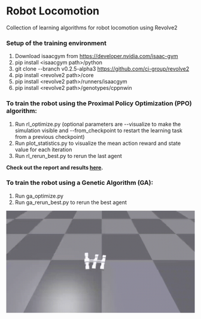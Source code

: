 # Robot Locomotion
Collection of learning algorithms for robot locomotion using Revolve2

### Setup of the training environment

1. Download isaacgym from https://developer.nvidia.com/isaac-gym
2. pip install \<isaacgym path\>/python
3. git clone --branch v0.2.5-alpha3 https://github.com/ci-group/revolve2
4. pip install \<revolve2 path\>/core
5. pip install \<revolve2 path\>/runners/isaacgym
6. pip install \<revolve2 path\>/genotypes/cppnwin

### To train the robot using the Proximal Policy Optimization (PPO) algorithm:

1. Run rl_optimize.py (optional parameters are --visualize to make the simulation visible and
--from_checkpoint to restart the learning task from a previous checkpoint)
2. Run plot_statistics.py to visualize the mean action reward and state value for each iteration
3. Run rl_rerun_best.py to rerun the last agent

**Check out the report and results [here](report.pdf).**

### To train the robot using a Genetic Algorithm (GA):
1. Run ga_optimize.py
2. Run ga_rerun_best.py to rerun the best agent

<img src="videos/video_readme.gif" width="800">
